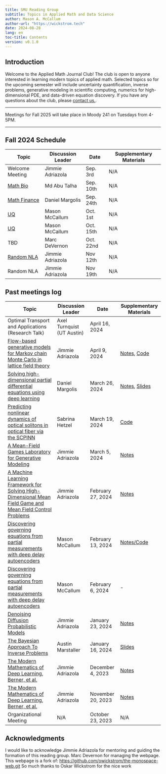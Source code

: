 ```yaml
---
title: SMU Reading Group 
subtitle: Topics in Applied Math and Data Science
author: Mason A. McCallum 
author-url: "https://wickstrom.tech"
date: 2024-08-28
lang: en
toc-title: Contents
version: v0.1.0
---
```


## Introduction
Welcome to the Applied Math Journal Club! The club is open to anyone interested in learning modern topics of applied math. Selected topics so for the upcoming semester will include uncertainty quantification, inverse problems, generative modeling in scientific computing, numerics for high-dimensional PDE, and data-driven equation discovery. If you have any questions about the club, please <a href=mailto:mmccallum@smu.edu>contact us.</a>.

<hr>

Meetings for Fall 2025 will take place in Moody 241 on Tuesdays from 4-5PM.

<hr>

## Fall 2024 Schedule 
<table>
<thead>
  <tr>
    <th class="width-min">Topic</th>
    <th class="width-auto">Discussion Leader</th>
    <th class="width-min">Date</th>
    <th class="width-auto">Supplementary Materials</th>
  </tr>
</thead>
<tbody>
  <tr>
    <td>Welcome Meeting</td>
    <td>Jimmie Adriazola</td>
    <td>Sep. 3rd</td>
    <td>N/A</td>
  </tr>
  <tr>
    <td><a href=https://arxiv.org/abs/1704.00063>Math Bio</a></td>
    <td>Md Abu Talha</td>
    <td>Sep. 10th</td>
    <td>N/A</td>
  </tr>
  <tr>
    <td><a href=https://www.pnas.org/doi/10.1073/pnas.1718942115>Math Finance</a></td>
    <td>Daniel Margolis</td>
    <td>Sep. 24th</td>
    <td>N/A</td>
  </tr>
  <tr>
    <td><a href=https://onlinelibrary.wiley.com/doi/book/10.1002/9780470685853>UQ</a></td>
    <td>Mason McCallum</td>
    <td>Oct. 1st</td>
    <td>N/A</td>
  </tr>
  <tr>
    <td><a href=https://onlinelibrary.wiley.com/doi/book/10.1002/9780470685853>UQ</a></td>
    <td>Mason McCallum</td>
    <td>Oct. 15th</td>
    <td>N/A</td>
  </tr>
  <tr>
    <td>TBD</td>
    <td>Marc DeVernon</td>
    <td>Oct. 22nd</td>
    <td>N/A</td>
  </tr>
  <tr>
    <td><a href=https://arxiv.org/abs/2002.01387>Random NLA</a></td>
    <td>Jimmie Adriazola</td>
    <td>Nov 12th</td>
    <td>N/A</td>
  </tr>
  <tr>
    <td><a href=https://arxiv.org/abs/2002.01387></a>Random NLA</td>
    <td>Jimmie Adriazola</td>
    <td>Nov 19th</td>
    <td>N/A</td>
  </tr>
</tbody>
</table>

## Past meetings log
<table>
<thead>
  <tr>
    <th class="width-min">Topic</th>
    <th class="width-auto">Discussion Leader</th>
    <th class="width-min">Date</th>
    <th class="width-auto">Supplementary Materials</th>
  </tr>
</thead>
<tbody>
  <tr>
    <td>Optimal Transport and Applications (Research Talk)</a></td>
    <td>Axel Turnquist (UT Austin)</td>
    <td>April 16, 2024</td>
    <td></td>
  </tr>
  <tr>
    <td><a href=https://arxiv.org/abs/1904.12072>Flow-based generative models for Markov chain Monte Carlo in lattice field theory</a></td>
    <td>Jimmie Adriazola</td>
    <td>April 9, 2024</td>
    <td><a href=https://drive.google.com/file/d/11ZZ-Gmm2jZcjHEcyPuzvUA-yltJFhvhR/view?usp=share_link>Notes</a>, <a href=https://drive.google.com/file/d/1e2Q1LsOVPkwaIp_w5S8zrZ5y0Gve6n9Q/view?usp=share_link>Code</a></td>
  </tr>
  <tr>
    <td><a href=https://www.pnas.org/doi/10.1073/pnas.1718942115>Solving high-dimensional partial differential equations using deep learning</a></td>
    <td>Daniel Margolis</td>
    <td>March 26, 2024</td>
    <td><a href=https://drive.google.com/file/d/1TR6SCEN8AbSIeGORFgsLVeca_THqVWFh/view?usp=share_link>Notes</a>, <a href=https://drive.google.com/file/d/1uwAXIFQgMwlo8zjczJFz1Uay2pFV_oiA/view?usp=share_link>Slides</a></td>
  </tr>
  <tr>
    <td><a href=https://arxiv.org/abs/2211.08985>Predicting nonlinear dynamics of optical solitons in optical fiber via the SCPINN</a></td>
    <td>Sabrina Hetzel</td>
    <td>March 19, 2024</td>
    <td><a href=https://drive.google.com/file/d/1ifkhJo1SA6Rzw3FZUaCxXLBD3LXud6Xs/view?usp=share_link>Code</a></td>
  </tr>
  <tr>
    <td><a href=https://arxiv.org/abs/2304.13534>A Mean-Field Games Laboratory for Generative Modeling</a></td>
    <td>Jimmie Adriazola</td>
    <td>March 5, 2024</td>
    <td><a href=https://drive.google.com/file/d/1F-UJlQxvJug-SNwyodL8sOpkrgqRsNTH/view?usp=share_link>Notes</a></td>
  </tr>
  <tr>
    <td><a href=https://arxiv.org/abs/1912.01825>A Machine Learning Framework for Solving High-Dimensional Mean Field Game and Mean Field Control Problems</a></td>
    <td>Jimmie Adriazola</td>
    <td>February 27, 2024</td>
    <td><a href=https://drive.google.com/file/d/1rfvHcn4cLAxPQCEg1_mrpsBZBJcq4SZ2/view?usp=share_link>Notes</a></td>
  </tr>
  <tr>
    <td><a href=https://royalsocietypublishing.org/doi/10.1098/rspa.2023.0422>Discovering governing equations from partial measurements with deep delay autoencoders</a></td>
    <td>Mason McCallum</td>
    <td>February 13, 2024</td>
    <td><a href=https://masonamccallum.github.io/talks/sindy-autoencoder>Notes/Code</a></td>
  </tr>
  <tr>
    <td><a href=https://royalsocietypublishing.org/doi/10.1098/rspa.2023.0422>Discovering governing equations from partial measurements with deep delay autoencoders</a></td>
    <td>Mason McCallum</td>
    <td>February 6, 2024</td>
    <td>-</td>
  </tr>
  <tr>
      <td><a href=https://proceedings.neurips.cc/paper_files/paper/2020/hash/4c5bcfec8584af0d967f1ab10179ca4b-Abstract.html>Denoising Diffusion Probabilistic Models</a></td>
      <td>Jimmie Adriazola</td>
      <td>January 23, 2024</td>
      <td><a href=https://drive.google.com/file/d/1uD3WLvL9Ay9NrJqkN_J_W_GXHaN1EKdo/view?usp=share_link>Notes</a></td>
  </tr>
  <tr>
      <td><a href=https://arxiv.org/abs/1302.6989>The Bayesian Approach To Inverse Problems</a></td>
      <td>Austin Marstaller</td>
      <td>January 16, 2024</td>
      <td><a href=https://drive.google.com/file/d/1TAlHzxUnNCVpWq_F9paKnrUx2izbfQjA/view?usp=share_link>Slides</a></td>
  </tr>
  <tr>
    <td><a href=https://arxiv.org/abs/2105.04026>The Modern Mathematics of Deep Learning, Berner, et al.</a></td>
    <td>Jimmie Adriazola</td>
    <td>December 4, 2023</td>
    <td><a href=https://drive.google.com/file/d/1gh1t4vLEYY4wQo-6Qhpjd60gccwiqi1N/view?usp=share_link>Notes</a></td>
  </tr>
  <tr>
    <td><a href=https://arxiv.org/abs/2105.04026>The Modern Mathematics of Deep Learning, Berner, et al.</a></td>
    <td>Jimmie Adriazola</td>
    <td>November 20, 2023</td>
    <td><a href=https://drive.google.com/file/d/1x-pGBEw9ECFynB2J43KPWspjAZ_rfTSx/view?usp=sharing>Notes</a></td>
  </tr>
  <tr>
    <td>Organizational Meeting</td>
    <td>N/A</td>
    <td>October 23, 2023</td>
    <td>N/A</td>
  </tr>
</tbody>
</table>

## Acknowledgments
I would like to acknowledge Jimmie Adriazola for mentoring and guiding the formation of this reading group.
Marc Devernon for managing the webpage.
This webpage is a fork of: https://github.com/owickstrom/the-monospace-web.git So much thanks to Oskar Wickstrom for the nice work
